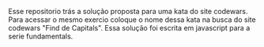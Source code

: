 Esse repositorio trás a solução proposta para uma kata do site codewars. 
Para acessar o mesmo exercio coloque o nome dessa kata na busca do site codewars "Find de Capitals".
Essa solução foi escrita em javascript para a serie fundamentals.
